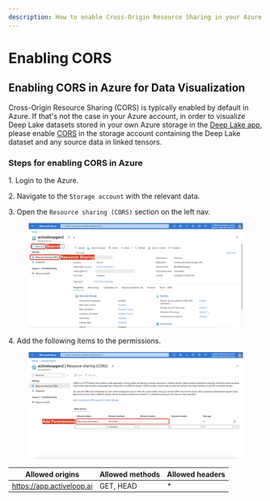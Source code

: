 ```yaml
---
description: How to enable Cross-Origin Resource Sharing in your Azure account.
---
```


# Enabling CORS

## Enabling CORS in Azure for Data Visualization

Cross-Origin Resource Sharing (CORS) is typically enabled by default in Azure. If that's not the case in your Azure account, in order to visualize Deep Lake datasets stored in your own Azure storage in the [Deep Lake app](https://app.activeloop.ai/), please enable [CORS](https://en.wikipedia.org/wiki/Cross-origin\_resource\_sharing) in the storage account containing the Deep Lake dataset and any source data in linked tensors.

### Steps for enabling CORS in Azure

1\. Login to the Azure.

2\. Navigate to the `Storage account` with the relevant data.

3\. Open the `Resource sharing (CORS)` section on the left nav.

<figure><img src="../../../../.gitbook/assets/Screen Shot 2023-06-21 at 9.41.27 AM.png" alt=""><figcaption></figcaption></figure>

4\. Add the following items to the permissions.

<figure><img src="../../../../.gitbook/assets/Screen Shot 2023-06-21 at 9.45.00 AM edited.png" alt=""><figcaption></figcaption></figure>

| Allowed origins           | Allowed methods | Allowed headers |
| ------------------------- | --------------- | --------------- |
| https://app.activeloop.ai | GET, HEAD       | \*              |
